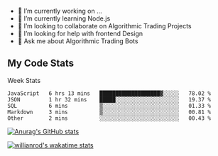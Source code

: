 
- 🔭 I’m currently working on ...
- 🌱 I’m currently learning Node.js
- 👯 I’m looking to collaborate on Algorithmic Trading Projects
- 🤔 I’m looking for help with frontend Design
- 💬 Ask me about Algorithmic Trading Bots 

## My Code Stats
Week Stats
<!--START_SECTION:waka-->

```text
JavaScript   6 hrs 13 mins   ███████████████████▓░░░░░   78.02 %
JSON         1 hr 32 mins    █████░░░░░░░░░░░░░░░░░░░░   19.37 %
SQL          6 mins          ▒░░░░░░░░░░░░░░░░░░░░░░░░   01.33 %
Markdown     3 mins          ▒░░░░░░░░░░░░░░░░░░░░░░░░   00.81 %
Other        2 mins          ░░░░░░░░░░░░░░░░░░░░░░░░░   00.43 %
```

<!--END_SECTION:waka-->
[![Anurag's GitHub stats](https://github-readme-stats.vercel.app/api?username=Kevinbarrero)](https://github.com/anuraghazra/github-readme-stats)


[![willianrod's wakatime stats](https://github-readme-stats.vercel.app/api/wakatime?username=holdandup&layout=compact&theme=react&custom_title=Wakatime%20All%20Time%20Stats&langs_count=8)](https://github.com/anuraghazra/github-readme-stats)




